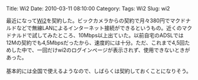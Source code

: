 Title: Wi2
Date: 2010-03-11 08:10:00
Category: 
Tags: Wi2
Slug: wi2

最近になって<a href="http://www.wi2.co.jp/">Wi2</a>を契約した。ビックカメラからの契約で月々380円でマクドナルドなどで無線LANによるインターネット接続ができるというもの。近くのマクドナルドで試してみたところ、10Mbps以上出ていた。以前自宅のADSLでは12Mの契約でも4,5Mbpsだったから、速度的には十分。ただ、これまで4,5回ためした中で、一回だけwi2のログインページが表示されず、使用できないときがあった。<br /><br />基本的には全国で使えるようなので、しばらくは契約しておくことになりそう。
